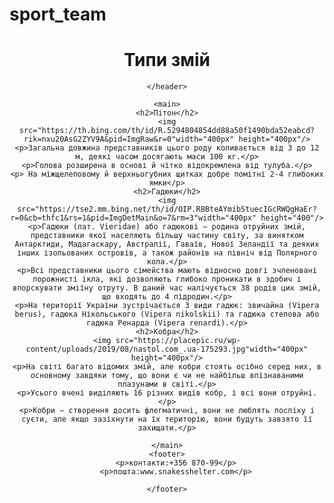 # sport_team
<html>
<title></title>

<body>
    <header>
    <h1>Типи змій</h1>
  
    </header>

    <main>
    <h2>Пітон</h2>
    <img src="https://th.bing.com/th/id/R.5294804854dd88a50f1490bda52eabcd?rik=nxu20AsG2ZYV9A&pid=ImgRaw&r=0"width="400px" height="400px"/>
    <p>Загальна довжина представників цього роду коливається від 3 до 12 м, деякі часом досягають маси 100 кг.</p>
    <p>Голова розширена в основі й чітко відокремлена від тулуба.</p>
    <p> На міжщелеповому й верхньогубних щитках добре помітні 2-4 глибоких ямки</p>
    <h2>Гадюки</h2>
    <img src="https://tse2.mm.bing.net/th/id/OIP.R8BteAYmibStuecIGcRWQgHaEr?r=0&cb=thfc1&rs=1&pid=ImgDetMain&o=7&rm=3"width="400px" height="400"/>
    <p>Гадюки (лат. Vieridae) або гадюкові – родина отруйних змій, представники якої населяють більшу частину світу, за винятком Антарктиди, Мадагаскару, Австралії, Гаваїв, Нової Зеландії та деяких інших ізольованих островів, а також районів на північ від Полярного кола.</p>
    <p>Всі представники цього сімейства мають відносно довгі зчленовані порожнисті ікла, які дозволяють глибоко проникати в здобич і впорскувати зміїну отруту. В даний час налічується 38 родів цих змій, що входять до 4 підродин.</p>
    <p>На території України зустрічається 3 види гадюк: звичайна (Vipera berus), гадюка Нікольського (Vipera nikolskii) та гадюка степова або гадюка Ренарда (Vipera renardi).</p>
    <h2>Кобра</h2>
    <img src="https://placepic.ru/wp-content/uploads/2019/08/nastol.com_.ua-175293.jpg"width="400px" height="400px"/>
    <p>На світі багато відомих змій, але кобри стоять осібно серед них, в основному завдяки тому, що вони є чи не найбільш впізнаваними плазунами в світі.</p>
    <p>Усього вчені виділяють 16 різних видів кобр, і всі вони отруйні.</p>
    <p>Кобри — створення досить флегматичні, вони не люблять поспіху і суєти, але якщо зазіхнути на їх територію, вони будуть завзято її захищати.</p>

    </main>
    <footer>
        <p>контакти:+356 870-99</p>
        <p>пошта:www.snakesshelter.com</p>
      
    </footer>
</body>

</html>
